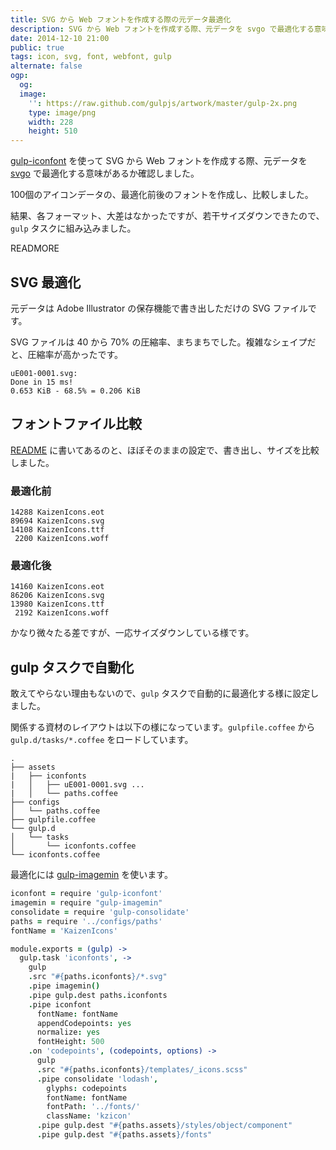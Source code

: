 ```yaml
---
title: SVG から Web フォントを作成する際の元データ最適化
description: SVG から Web フォントを作成する際、元データを svgo で最適化する意味があるか確認しました。
date: 2014-12-10 21:00
public: true
tags: icon, svg, font, webfont, gulp
alternate: false
ogp:
  og:
  image:
    '': https://raw.github.com/gulpjs/artwork/master/gulp-2x.png
    type: image/png
    width: 228
    height: 510
---
```


[gulp-iconfont] を使って SVG から Web フォントを作成する際、元データを [svgo] で最適化する意味があるか確認しました。

100個のアイコンデータの、最適化前後のフォントを作成し、比較しました。

結果、各フォーマット、大差はなかったですが、若干サイズダウンできたので、`gulp` タスクに組み込みました。

READMORE

## SVG 最適化

元データは Adobe Illustrator の保存機能で書き出しただけの SVG ファイルです。

SVG ファイルは 40 から 70% の圧縮率、まちまちでした。複雑なシェイプだと、圧縮率が高かったです。

```
uE001-0001.svg:
Done in 15 ms!
0.653 KiB - 68.5% = 0.206 KiB
```


## フォントファイル比較

[README] に書いてあるのと、ほぼそのままの設定で、書き出し、サイズを比較しました。

### 最適化前

```
14288 KaizenIcons.eot
89694 KaizenIcons.svg
14108 KaizenIcons.ttf
 2200 KaizenIcons.woff
```

### 最適化後

```
14160 KaizenIcons.eot
86206 KaizenIcons.svg
13980 KaizenIcons.ttf
 2192 KaizenIcons.woff
```

かなり微々たる差ですが、一応サイズダウンしている様です。

## gulp タスクで自動化

敢えてやらない理由もないので、`gulp` タスクで自動的に最適化する様に設定しました。

関係する資材のレイアウトは以下の様になっています。`gulpfile.coffee` から `gulp.d/tasks/*.coffee` をロードしています。

```
.
├── assets
|   ├── iconfonts
|   │   ├── uE001-0001.svg ...
|   │   └── paths.coffee
├── configs
│   └── paths.coffee
├── gulpfile.coffee
└── gulp.d
│   └── tasks
│       └── iconfonts.coffee
└── iconfonts.coffee
```

最適化には [gulp-imagemin] を使います。

```coffee
iconfont = require 'gulp-iconfont'
imagemin = require "gulp-imagemin"
consolidate = require 'gulp-consolidate'
paths = require '../configs/paths'
fontName = 'KaizenIcons'

module.exports = (gulp) ->
  gulp.task 'iconfonts', ->
    gulp
    .src "#{paths.iconfonts}/*.svg"
    .pipe imagemin()
    .pipe gulp.dest paths.iconfonts
    .pipe iconfont
      fontName: fontName
      appendCodepoints: yes
      normalize: yes
      fontHeight: 500
    .on 'codepoints', (codepoints, options) ->
      gulp
      .src "#{paths.iconfonts}/templates/_icons.scss"
      .pipe consolidate 'lodash',
        glyphs: codepoints
        fontName: fontName
        fontPath: '../fonts/'
        className: 'kzicon'
      .pipe gulp.dest "#{paths.assets}/styles/object/component"
      .pipe gulp.dest "#{paths.assets}/fonts"
```

[svgo]: https://github.com/svg/svgo
[gulp-iconfont]: https://github.com/nfroidure/gulp-iconfont
[gulp-imagemin]: https://github.com/sindresorhus/gulp-imagemin
[README]: https://github.com/nfroidure/gulp-iconfont#make-your-css
